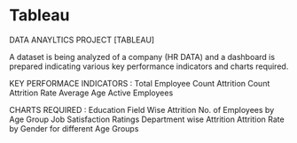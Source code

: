 # Tableau

DATA ANAYLTICS PROJECT [TABLEAU]

A dataset is being analyzed of a company (HR DATA) and a dashboard is prepared indicating various key performance indicators and charts required.

KEY PERFORMACE INDICATORS :
Total Employee Count
Attrition Count
Attrition Rate
Average Age
Active Employees


CHARTS REQUIRED :
Education Field Wise Attrition
No. of Employees by Age Group
Job Satisfaction Ratings
Department wise Attrition
Attrition Rate by Gender for different Age Groups
